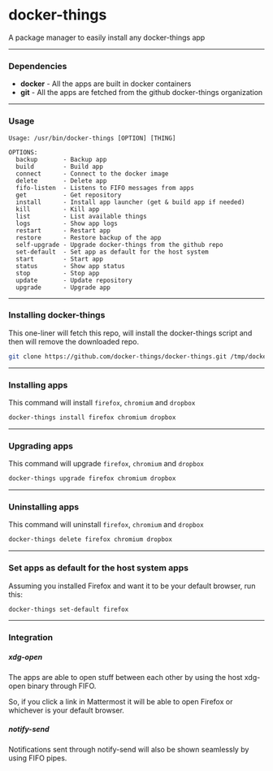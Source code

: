 # docker-things

A package manager to easily install any docker-things app

--------------------------------------------------------------------------------

### Dependencies

 - **docker** - All the apps are built in docker containers
 - **git**    - All the apps are fetched from the github docker-things organization

--------------------------------------------------------------------------------

### Usage

```
Usage: /usr/bin/docker-things [OPTION] [THING]

OPTIONS:
  backup       - Backup app
  build        - Build app
  connect      - Connect to the docker image
  delete       - Delete app
  fifo-listen  - Listens to FIFO messages from apps
  get          - Get repository
  install      - Install app launcher (get & build app if needed)
  kill         - Kill app
  list         - List available things
  logs         - Show app logs
  restart      - Restart app
  restore      - Restore backup of the app
  self-upgrade - Upgrade docker-things from the github repo
  set-default  - Set app as default for the host system
  start        - Start app
  status       - Show app status
  stop         - Stop app
  update       - Update repository
  upgrade      - Upgrade app
```

--------------------------------------------------------------------------------

### Installing docker-things

This one-liner will fetch this repo, will install the docker-things script and then will remove the downloaded repo.

```sh
git clone https://github.com/docker-things/docker-things.git /tmp/docker-things && bash /tmp/docker-things/docker-things.sh self-install && rm -rf /tmp/docker-things
```

--------------------------------------------------------------------------------

### Installing apps

This command will install `firefox`, `chromium` and `dropbox`

```sh
docker-things install firefox chromium dropbox
```

--------------------------------------------------------------------------------

### Upgrading apps

This command will upgrade `firefox`, `chromium` and `dropbox`

```sh
docker-things upgrade firefox chromium dropbox
```

--------------------------------------------------------------------------------

### Uninstalling apps

This command will uninstall `firefox`, `chromium` and `dropbox`

```sh
docker-things delete firefox chromium dropbox
```

--------------------------------------------------------------------------------

### Set apps as default for the host system apps

Assuming you installed Firefox and want it to be your default browser, run this:

```sh
docker-things set-default firefox
```

--------------------------------------------------------------------------------

### Integration

##### xdg-open

The apps are able to open stuff between each other by using the host xdg-open binary through FIFO.

So, if you click a link in Mattermost it will be able to open Firefox or whichever is your default browser.

##### notify-send

Notifications sent through notify-send will also be shown seamlessly by using FIFO pipes.

